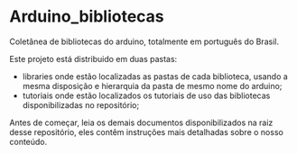 Arduino_bibliotecas
===================

Coletânea de bibliotecas do arduino, totalmente em português do Brasil.

Este projeto está distribuido em duas pastas:

  - libraries onde estão localizadas as pastas de cada biblioteca, usando a mesma disposição e hierarquia da pasta de mesmo nome do arduino;
  - tutoriais onde estão localizados os tutoriais de uso das bibliotecas disponibilizadas no repositório;

Antes de começar, leia os demais documentos disponibilizados na raiz desse repositório, eles contêm instruções mais detalhadas sobre o nosso conteúdo.
